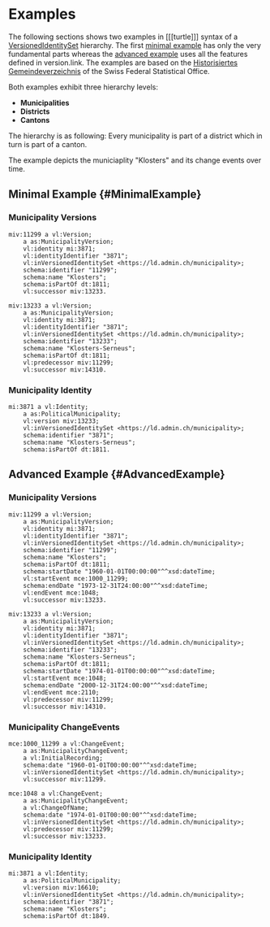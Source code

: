 # Examples

The following sections shows two examples in [[[turtle]]] syntax of a [VersionedIdentitySet](#VersionedIdentitySet) hierarchy. The first [minimal example](#MinimalExample) has only the very fundamental parts whereas the [advanced example](#AdvancedExample) uses all the features defined in version.link. The examples are based on the [Historisiertes Gemeindeverzeichnis](https://www.bfs.admin.ch/bfs/de/home/grundlagen/agvch/historisiertes-gemeindeverzeichnis.html) of the Swiss Federal Statistical Office.

Both examples exhibit three hierarchy levels:

* **Municipalities**
* **Districts**
* **Cantons**

The hierarchy is as following: Every municipality is part of a district which in turn is part of a canton.

The example depicts the municiaplity "Klosters" and its change events over time.

## Minimal Example {#MinimalExample}

### Municipality Versions

<aside class='example' title='2 Versions of Klosters'>

```turtle example
miv:11299 a vl:Version;
    a as:MunicipalityVersion;
    vl:identity mi:3871;
    vl:identityIdentifier "3871";
    vl:inVersionedIdentitySet <https://ld.admin.ch/municipality>;
    schema:identifier "11299";
    schema:name "Klosters";
    schema:isPartOf dt:1811;
    vl:successor miv:13233.

miv:13233 a vl:Version;
    a as:MunicipalityVersion;
    vl:identity mi:3871;
    vl:identityIdentifier "3871";
    vl:inVersionedIdentitySet <https://ld.admin.ch/municipality>;
    schema:identifier "13233";
    schema:name "Klosters-Serneus";
    schema:isPartOf dt:1811;
    vl:predecessor miv:11299;
    vl:successor miv:14310.
```

</aside>

### Municipality Identity

<aside class='example' title='The Identity of Klosters'>

```turtle example
mi:3871 a vl:Identity;
    a as:PoliticalMunicipality;
    vl:version miv:13233;
    vl:inVersionedIdentitySet <https://ld.admin.ch/municipality>;
    schema:identifier "3871";
    schema:name "Klosters-Serneus";
    schema:isPartOf dt:1811.
```

</aside>

## Advanced Example {#AdvancedExample}

### Municipality Versions

<aside class='example' title='2 Versions of Klosters'>

```turtle example
miv:11299 a vl:Version;
    a as:MunicipalityVersion;
    vl:identity mi:3871;
    vl:identityIdentifier "3871";
    vl:inVersionedIdentitySet <https://ld.admin.ch/municipality>;
    schema:identifier "11299";
    schema:name "Klosters";
    schema:isPartOf dt:1811;
    schema:startDate "1960-01-01T00:00:00"^^xsd:dateTime;
    vl:startEvent mce:1000_11299;
    schema:endDate "1973-12-31T24:00:00"^^xsd:dateTime;
    vl:endEvent mce:1048;
    vl:successor miv:13233.

miv:13233 a vl:Version;
    a as:MunicipalityVersion;
    vl:identity mi:3871;
    vl:identityIdentifier "3871";
    vl:inVersionedIdentitySet <https://ld.admin.ch/municipality>;
    schema:identifier "13233";
    schema:name "Klosters-Serneus";
    schema:isPartOf dt:1811;
    schema:startDate "1974-01-01T00:00:00"^^xsd:dateTime;
    vl:startEvent mce:1048;
    schema:endDate "2000-12-31T24:00:00"^^xsd:dateTime;
    vl:endEvent mce:2110;
    vl:predecessor miv:11299;
    vl:successor miv:14310.
```

</aside>
    
### Municipality ChangeEvents

<aside class='example' title='ChangeEvents of Klosters'>

```turtle example
mce:1000_11299 a vl:ChangeEvent;
    a as:MunicipalityChangeEvent;
    a vl:InitialRecording;
    schema:date "1960-01-01T00:00:00"^^xsd:dateTime;
    vl:inVersionedIdentitySet <https://ld.admin.ch/municipality>;
    vl:successor miv:11299.

mce:1048 a vl:ChangeEvent;
    a as:MunicipalityChangeEvent;
    a vl:ChangeOfName;
    schema:date "1974-01-01T00:00:00"^^xsd:dateTime;
    vl:inVersionedIdentitySet <https://ld.admin.ch/municipality>;
    vl:predecessor miv:11299;
    vl:successor miv:13233.
```

</aside>
    
### Municipality Identity

<aside class='example' title='The Identity of Klosters'>

```turtle example
mi:3871 a vl:Identity;
    a as:PoliticalMunicipality;
    vl:version miv:16610;
    vl:inVersionedIdentitySet <https://ld.admin.ch/municipality>;
    schema:identifier "3871";
    schema:name "Klosters";
    schema:isPartOf dt:1849.
```

</aside>
